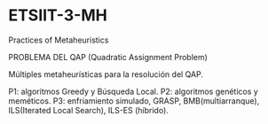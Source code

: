 # ETSIIT-3-MH
Practices of Metaheuristics

PROBLEMA DEL QAP (Quadratic Assignment Problem)

Múltiples metaheurísticas para la resolución del QAP.

P1: algoritmos Greedy y Búsqueda Local.
P2: algoritmos genéticos y meméticos.
P3: enfriamiento simulado, GRASP, BMB(multiarranque), ILS(Iterated Local Search), ILS-ES (híbrido).
